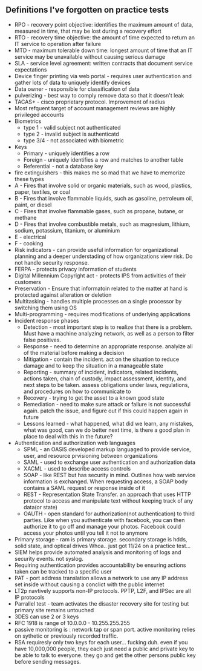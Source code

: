 ## Definitions I've forgotten on practice tests
* RPO - recovery point objective: identifies the maximum amount of data, measured in time, that may be lost during a recovery effort
* RTO - recovery time objective: the amount of time expected to return an IT service to operation after failure
* MTD - maximum tolerable down time: longest amount of time that an IT service may be unavailable without causing serious damage
* SLA - service level agreement: written contracts that document service expectations
* Device finger printing via web portal - requires user authentication and gather lots of data to uniquely identify devices
* Data owner - responsible for classification of data
* pulverizing - best way to comply remove data so that it doesn't leak 
* TACAS+ - cisco proprietary protocol. Improvement of radius
* Most refquent target of account management reviews are highly privileged accounts
* Biometrics
  * type 1 - valid subject not authenticated
  * type 2 - invalid subject is authenticatd
  * type 3/4 - not associated with biometric
* Keys
  * Primary - uniquely identifies a row
  * Foreign - uniquely identifies a row and matches to another table
  * Referential - not a database key
 * fire extinguishers - this makes me so mad that we have to memorize these types
  * A - Fires that involve solid or organic materials, such as wood, plastics, paper, textiles, or coal
  * B - Fires that involve flammable liquids, such as gasoline, petroleum oil, paint, or diesel
  * C -  Fires that involve flammable gases, such as propane, butane, or methane
  * D - Fires that involve combustible metals, such as magnesium, lithium, sodium, potassium, titanium, or aluminium
  * E - electrical
  * F - cooking
* Risk indicators - can provide useful information for organizational planning and a deeper understading of how organizations view risk.  Do not handle security response.
* FERPA - protects privacy information of students
* Digital Millennium Copyright act - protects IPS from activities of their customers
* Preservation - Ensure that informatoin related to the matter at hand is protected against alteration or deletion
* Multitasking - handles multiple processes on a single processor by switching them using OS
* Multi-programming - requires modifications of underlying applications
* Incident response phases
  * Detection - most important step is to realize that there is a problem. Must have a machine analyzing network, as well as a person to filter false positives.
  * Response - need to determine an appropriate response. analyize all of the material before making a decision
  * Mitigation - contain the incident. act on the situation to reduce damage and to keep the situation in a manageable state
  * Reporting - summary of incident, indicators, related incidents, actions taken, chain of custody, impact assessment, identity, and next steps to be taken. assess obligations under laws, regulations, and procedures on how to communicate to
  * Recovery - trying to get the asset to a known good state
  * Remediation - need to make sure attack or failure is not successful again. patch the issue, and figure out if this could happen again in future
  * Lessons learned - what happened, what did we learn, any mistakes, what was good, can we do better next time, is there a good plan in place to deal with this in the future?
* Authentication and authorization web languages
  * SPML - an OASIS developed markup languaged to provide service, user, and resource prvisioning between organizations
  * SAML - used to exchange user authentication and authorization data
  * XACML - used to describe access controls
  * SOAP -  like REST but has security in mind. Outlines how web service information is exchanged. When requesting access, a SOAP body contains a SAML request or response inside of it
  * REST - Representation State Transfer. an approach that uses HTTP protocol to access and manipulate text without keeping track of any data(or state)
  * OAUTH - open standard for authorization(not authentication) to third parties. Like when you authenticate with facebook, you can then authorize it to go off and manage your photos. Facebook could access your photos until you tell it not to anymore
* Primary storage - ram is primary storage. secondary storage is hdds, solid state, and optical drives
Whoa.. just got 11/24 on a practice test... 
* SIEM helps provide automated analysis and monitoring of logs and security events.  not syslog.
* Requiring authentication provides accountability be ensuring actions taken can be tracked to a specific user
* PAT - port address translation allows a network to use any IP address set inside without causing a conclict with the public internet
* LT2p navtively supports non-IP protocols.  PPTP, L2F, and IPSec are all IP protocols
* Parrallel test - team activates the disaster recovery site for testing but primary site remains untouched
* 3DES can use 2 or 3 keys
* RFC 1918 is range of 10.0.0.0 - 10.255.255.255
* passive monitoring is : network tap or span port.  active monitoring relies on sythetic or previously recorded traffic.
* RSA requiresly only two keys for each user... fucking duh. even if you have 10,000,000 people, they each just need a public and private key to be able to talk to everyone.  they go and get the other persons public key before sending messages.


